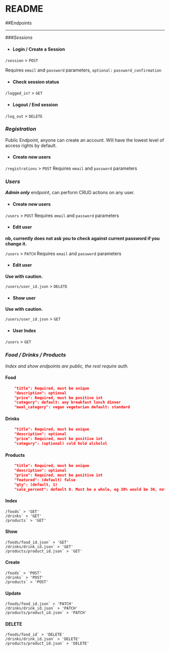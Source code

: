 # README


##Endpoints

<hr>

###*Sessions*

- #### Login / Create a Session
`/session` > `POST`

Requires `email` and `password` parameters, `optional:` `password_confirmation`

- #### Check session status
`/logged_in?` > `GET`

- #### Logout / End session
`/log_out` > `DELETE`


### *Registration*
Public Endpoint, anyone can create an account. Will have the lowest level of access rights by default.

- #### Create new users

`/registrations` > `POST`
Requires `email` and `password` parameters


### *Users*

***Admin only*** endpoint, can perform CRUD actions on any user.

- #### Create new users

`/users` > `POST` 
Requires `email` and `password` parameters

- #### Edit user
**nb, currently does not ask you to check against current password if you change it.**

`/users` > `PATCH`
Requires `email` and `password` parameters

- #### Edit user
**Use with caution.**

`/users/user_id.json` > `DELETE`

- #### Show user
**Use with caution.**

`/users/user_id.json` > `GET`

- #### User Index

`/users` > `GET`


### *Food / Drinks / Products*
*Index and show endpoints are public, the rest require auth.*

#### Food
```json
    "title": Required, must be unique
    "description": optional
    "price": Required, must be positive int
    "category": default: any breakfast lunch dinner
    "meal_category": vegan vegetarian default: standard
```

#### Drinks
```json
    "title": Required, must be unique
    "description": optional
    "price": Required, must be positive int
    "category": (optional) cold hold alcholol
```

#### Products
```json
    "title": Required, must be unique
    "description": optional
    "price": Required, must be positive int
    "featured": (default) false
    "qty": (default, 1)
    "sale_percent": default 0. Must be a whole, eg 30% would be 30, not (.3)
```

#### Index

```
/foods` > 'GET'
/drinks` > 'GET'
/products` > 'GET'
```
#### Show

```
/foods/food_id.json` > 'GET'
/drinks/drink_id.json` > 'GET'
/products/product_id.json` > 'GET'
```

#### Create
```
/foods` > 'POST'
/drinks` > 'POST'
/products` > 'POST'
```
#### Update

```
/foods/food_id.json` > 'PATCH'
/drinks/drink_id.json` > 'PATCH'
/products/product_id.json` > 'PATCH'
```

#### DELETE

```
/foods/food_id` > 'DELETE'
/drinks/drink_id.json` > 'DELETE'
/products/product_id.json` > 'DELETE'
```